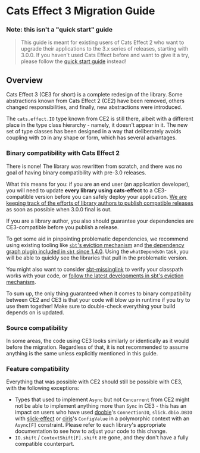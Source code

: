 # Cats Effect 3 Migration Guide

<!--
some resources to help with writing this

the issue
https://github.com/typelevel/cats-effect/issues/1048

the proposal by Daniel https://github.com/typelevel/cats-effect/issues/634

the scalafix suggestions https://github.com/typelevel/cats-effect/issues/1049

https://scalacenter.github.io/scala-3-migration-guide/
https://ionicframework.com/docs/reference/migration
https://v3.vuejs.org/guide/migration/introduction.html#overview
https://medium.com/storybookjs/storybook-6-migration-guide-200346241bb5

start with modules: most people want core. library author / application developer tracks?

 -->

### Note: this isn't a "quick start" guide
> This guide is meant for existing users of Cats Effect 2 who want to upgrade their applications
> to the 3.x series of releases, starting with 3.0.0. If you haven't used Cats Effect before
> and want to give it a try, please follow the [quick start guide](dead-link) instead!

## Overview

Cats Effect 3 (CE3 for short) is a complete redesign of the library.
Some abstractions known from Cats Effect 2 (CE2) have been removed, others changed responsibilities, and finally, new abstractions were introduced.

The `cats.effect.IO` type known from CE2 is still there, albeit with a different place in the type class hierarchy - namely, it doesn't appear in it.
The new set of type classes has been designed in a way that deliberately avoids coupling with `IO` in any shape or form, which has several advantages.

<!-- todo should we mention them here? What I had in mind was a more parametric hierarchy (which leads to nicer laws), smaller dependency footprint (e.g. ZIO users could now have a single IO in the classpath even with interop) -->

### Binary compatibility with Cats Effect 2

There is none! The library was rewritten from scratch, and there was no goal of having binary compatibility with pre-3.0 releases.

What this means for you: if you are an end user (an application developer),
you will need to update **every library using cats-effect** to a CE3-compatible version before you can safely deploy your application.
[We are keeping track of the efforts of library authors to publish compatible releases](https://github.com/typelevel/cats-effect/issues/1330) as soon as possible when 3.0.0 final is out.

If you are a library author, you also should guarantee your dependencies are CE3-compatible before you publish a release.

To get some aid in pinpointing problematic dependencies, <!-- todo this is just for sbt users --> we recommend using existing tooling like
[`sbt`'s eviction mechanism](https://www.scala-sbt.org/1.x/docs/Library-Management.html#Eviction+warning) and
[the dependency graph plugin included in `sbt` since 1.4.0](https://www.scala-sbt.org/1.x/docs/sbt-1.4-Release-Notes.html#sbt-dependency-graph+is+in-sourced). Using the `whatDependsOn` task, you will be able to quickly see the libraries that pull in the problematic version.

You might also want to consider [sbt-missinglink](https://github.com/scalacenter/sbt-missinglink) to verify your classpath works with your code, or
[follow the latest developments in sbt's eviction mechanism](https://github.com/sbt/sbt/pull/6221#issuecomment-777722540).

To sum up, the only thing guaranteed when it comes to binary compatibility between CE2 and CE3 is that your code will blow up in runtime if you try to use them together! Make sure to double-check everything your build depends on is updated.

### Source compatibility

In some areas, the code using CE3 looks similarly or identically as it would before the migration.
Regardless of that, it is not recommended to assume anything is the same unless explicitly mentioned in this guide.

### Feature compatibility

Everything that was possible with CE2 should still be possible with CE3, with the following exceptions:

- Types that used to implement `Async` but not `Concurrent` from CE2 might not be able to implement anything more than `Sync` in CE3 -
  this has an impact on users who have used
  [doobie](https://github.com/tpolecat/doobie)'s `ConnectionIO`, `slick.dbio.DBIO` with
  [slick-effect](https://github.com/kubukoz/slick-effect) or
  [ciris](https://cir.is)'s `ConfigValue` in a polymorphic context with an `Async[F]` constraint.
  Please refer to each library's appropriate documentation to see how to adjust your code to this change.<!-- todo We might have direct links to the appropriate migration guides here later on -->
- `IO.shift` / `ContextShift[F].shift` are gone, and they don't have a fully compatible counterpart.
